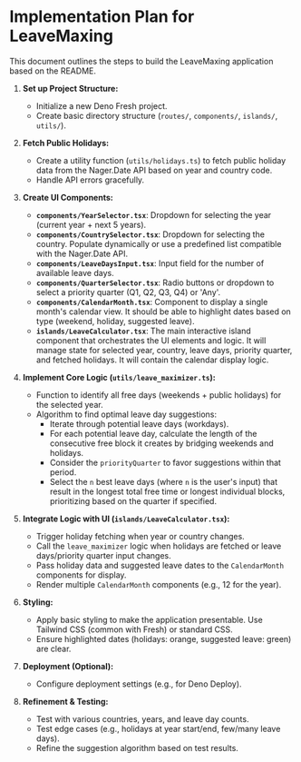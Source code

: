 # Implementation Plan for LeaveMaxing

This document outlines the steps to build the LeaveMaxing application based on the README.

1.  **Set up Project Structure:**
    *   Initialize a new Deno Fresh project.
    *   Create basic directory structure (`routes/`, `components/`, `islands/`, `utils/`).

2.  **Fetch Public Holidays:**
    *   Create a utility function (`utils/holidays.ts`) to fetch public holiday data from the Nager.Date API based on year and country code.
    *   Handle API errors gracefully.

3.  **Create UI Components:**
    *   **`components/YearSelector.tsx`**: Dropdown for selecting the year (current year + next 5 years).
    *   **`components/CountrySelector.tsx`**: Dropdown for selecting the country. Populate dynamically or use a predefined list compatible with the Nager.Date API.
    *   **`components/LeaveDaysInput.tsx`**: Input field for the number of available leave days.
    *   **`components/QuarterSelector.tsx`**: Radio buttons or dropdown to select a priority quarter (Q1, Q2, Q3, Q4) or 'Any'.
    *   **`components/CalendarMonth.tsx`**: Component to display a single month's calendar view. It should be able to highlight dates based on type (weekend, holiday, suggested leave).
    *   **`islands/LeaveCalculator.tsx`**: The main interactive island component that orchestrates the UI elements and logic. It will manage state for selected year, country, leave days, priority quarter, and fetched holidays. It will contain the calendar display logic.

4.  **Implement Core Logic (`utils/leave_maximizer.ts`):**
    *   Function to identify all free days (weekends + public holidays) for the selected year.
    *   Algorithm to find optimal leave day suggestions:
        *   Iterate through potential leave days (workdays).
        *   For each potential leave day, calculate the length of the consecutive free block it creates by bridging weekends and holidays.
        *   Consider the `priorityQuarter` to favor suggestions within that period.
        *   Select the `n` best leave days (where `n` is the user's input) that result in the longest total free time or longest individual blocks, prioritizing based on the quarter if specified.

5.  **Integrate Logic with UI (`islands/LeaveCalculator.tsx`):**
    *   Trigger holiday fetching when year or country changes.
    *   Call the `leave_maximizer` logic when holidays are fetched or leave days/priority quarter input changes.
    *   Pass holiday data and suggested leave dates to the `CalendarMonth` components for display.
    *   Render multiple `CalendarMonth` components (e.g., 12 for the year).

6.  **Styling:**
    *   Apply basic styling to make the application presentable. Use Tailwind CSS (common with Fresh) or standard CSS.
    *   Ensure highlighted dates (holidays: orange, suggested leave: green) are clear.

7.  **Deployment (Optional):**
    *   Configure deployment settings (e.g., for Deno Deploy).

8.  **Refinement & Testing:**
    *   Test with various countries, years, and leave day counts.
    *   Test edge cases (e.g., holidays at year start/end, few/many leave days).
    *   Refine the suggestion algorithm based on test results.
